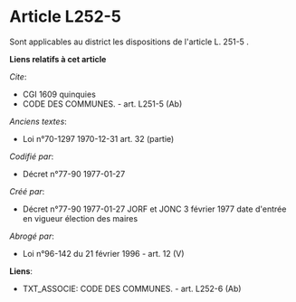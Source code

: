 # Article L252-5

Sont applicables au district les dispositions de l'article L. 251-5              .

**Liens relatifs à cet article**

_Cite_:

  - CGI 1609 quinquies
  - CODE DES COMMUNES. - art. L251-5 (Ab)

_Anciens textes_:

  - Loi n°70-1297 1970-12-31 art. 32 (partie)

_Codifié par_:

  - Décret n°77-90 1977-01-27

_Créé par_:

  - Décret n°77-90 1977-01-27 JORF et JONC 3 février 1977 date d'entrée en vigueur élection des maires

_Abrogé par_:

  - Loi n°96-142 du 21 février 1996 - art. 12 (V)

**Liens**:

  - TXT_ASSOCIE: CODE DES COMMUNES. - art. L252-6 (Ab)
